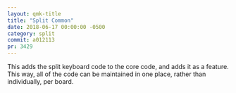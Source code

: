 ```yaml
---
layout: qmk-title
title: "Split Common"
date: 2018-06-17 00:00:00 -0500
category: split
commit: a012113
pr: 3429
---
```


This adds the split keyboard code to the core code, and adds it as a feature.  This way, all of the code can be maintained in one place, rather than individually, per board.

